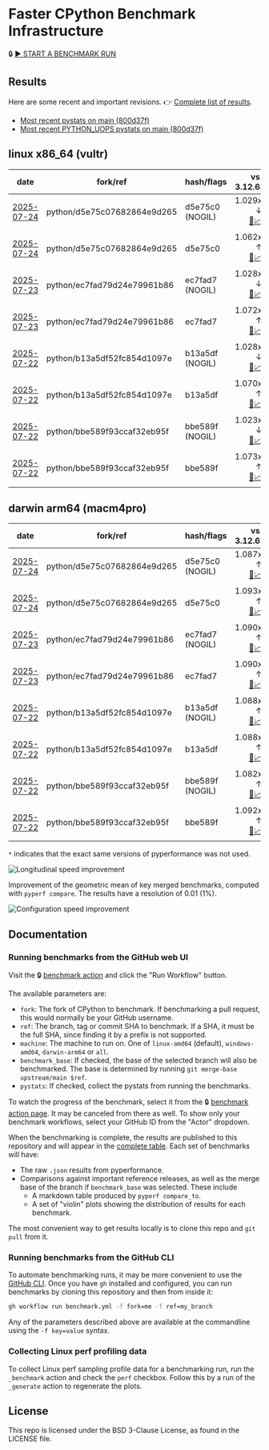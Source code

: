# Faster CPython Benchmark Infrastructure

🔒 [▶️ START A BENCHMARK RUN](../../actions/workflows/benchmark.yml)

## Results

Here are some recent and important revisions. 👉 [Complete list of results](RESULTS.md).

<!-- START table -->
- [Most recent  pystats on main (800d37f)](results/bm-20250719-3.15.0a0-800d37f/bm-20250719-vultr-x86_64-python-800d37feca2e0ea33439-3.15.0a0-800d37f-pystats.md)
- [Most recent PYTHON_UOPS pystats on main (800d37f)](results/bm-20250719-3.15.0a0-800d37f-PYTHON_UOPS/bm-20250719-vultr-x86_64-python-800d37feca2e0ea33439-3.15.0a0-800d37f-pystats.md)

## linux x86_64 (vultr)
| date | fork/ref | hash/flags | vs. 3.12.6: | vs. 3.13.0rc2: | vs. base: |
| --- | --- | --- | ---: | ---: | ---: |
| [2025-07-24](results/bm-20250724-3.15.0a0-d5e75c0-NOGIL) | python/d5e75c07682864e9d265 | d5e75c0 (NOGIL) | 1.029x ↓<br>[📄](results/bm-20250724-3.15.0a0-d5e75c0-NOGIL/bm-20250724-vultr-x86_64-python-d5e75c07682864e9d265-3.15.0a0-d5e75c0-vs-3.12.6.md)[📈](results/bm-20250724-3.15.0a0-d5e75c0-NOGIL/bm-20250724-vultr-x86_64-python-d5e75c07682864e9d265-3.15.0a0-d5e75c0-vs-3.12.6.svg) | 1.061x ↓<br>[📄](results/bm-20250724-3.15.0a0-d5e75c0-NOGIL/bm-20250724-vultr-x86_64-python-d5e75c07682864e9d265-3.15.0a0-d5e75c0-vs-3.13.0rc2.md)[📈](results/bm-20250724-3.15.0a0-d5e75c0-NOGIL/bm-20250724-vultr-x86_64-python-d5e75c07682864e9d265-3.15.0a0-d5e75c0-vs-3.13.0rc2.svg) | 1.091x ↓<br>[📄](results/bm-20250724-3.15.0a0-d5e75c0-NOGIL/bm-20250724-vultr-x86_64-python-d5e75c07682864e9d265-3.15.0a0-d5e75c0-vs-base.md)[📈](results/bm-20250724-3.15.0a0-d5e75c0-NOGIL/bm-20250724-vultr-x86_64-python-d5e75c07682864e9d265-3.15.0a0-d5e75c0-vs-base.svg)[🧠](results/bm-20250724-3.15.0a0-d5e75c0-NOGIL/bm-20250724-vultr-x86_64-python-d5e75c07682864e9d265-3.15.0a0-d5e75c0-vs-base-mem.svg) |
| [2025-07-24](results/bm-20250724-3.15.0a0-d5e75c0) | python/d5e75c07682864e9d265 | d5e75c0 | 1.062x ↑<br>[📄](results/bm-20250724-3.15.0a0-d5e75c0/bm-20250724-vultr-x86_64-python-d5e75c07682864e9d265-3.15.0a0-d5e75c0-vs-3.12.6.md)[📈](results/bm-20250724-3.15.0a0-d5e75c0/bm-20250724-vultr-x86_64-python-d5e75c07682864e9d265-3.15.0a0-d5e75c0-vs-3.12.6.svg) | 1.027x ↑<br>[📄](results/bm-20250724-3.15.0a0-d5e75c0/bm-20250724-vultr-x86_64-python-d5e75c07682864e9d265-3.15.0a0-d5e75c0-vs-3.13.0rc2.md)[📈](results/bm-20250724-3.15.0a0-d5e75c0/bm-20250724-vultr-x86_64-python-d5e75c07682864e9d265-3.15.0a0-d5e75c0-vs-3.13.0rc2.svg) |  |
| [2025-07-23](results/bm-20250723-3.15.0a0-ec7fad7-NOGIL) | python/ec7fad79d24e79961b86 | ec7fad7 (NOGIL) | 1.028x ↓<br>[📄](results/bm-20250723-3.15.0a0-ec7fad7-NOGIL/bm-20250723-vultr-x86_64-python-ec7fad79d24e79961b86-3.15.0a0-ec7fad7-vs-3.12.6.md)[📈](results/bm-20250723-3.15.0a0-ec7fad7-NOGIL/bm-20250723-vultr-x86_64-python-ec7fad79d24e79961b86-3.15.0a0-ec7fad7-vs-3.12.6.svg) | 1.060x ↓<br>[📄](results/bm-20250723-3.15.0a0-ec7fad7-NOGIL/bm-20250723-vultr-x86_64-python-ec7fad79d24e79961b86-3.15.0a0-ec7fad7-vs-3.13.0rc2.md)[📈](results/bm-20250723-3.15.0a0-ec7fad7-NOGIL/bm-20250723-vultr-x86_64-python-ec7fad79d24e79961b86-3.15.0a0-ec7fad7-vs-3.13.0rc2.svg) | 1.098x ↓<br>[📄](results/bm-20250723-3.15.0a0-ec7fad7-NOGIL/bm-20250723-vultr-x86_64-python-ec7fad79d24e79961b86-3.15.0a0-ec7fad7-vs-base.md)[📈](results/bm-20250723-3.15.0a0-ec7fad7-NOGIL/bm-20250723-vultr-x86_64-python-ec7fad79d24e79961b86-3.15.0a0-ec7fad7-vs-base.svg)[🧠](results/bm-20250723-3.15.0a0-ec7fad7-NOGIL/bm-20250723-vultr-x86_64-python-ec7fad79d24e79961b86-3.15.0a0-ec7fad7-vs-base-mem.svg) |
| [2025-07-23](results/bm-20250723-3.15.0a0-ec7fad7) | python/ec7fad79d24e79961b86 | ec7fad7 | 1.072x ↑<br>[📄](results/bm-20250723-3.15.0a0-ec7fad7/bm-20250723-vultr-x86_64-python-ec7fad79d24e79961b86-3.15.0a0-ec7fad7-vs-3.12.6.md)[📈](results/bm-20250723-3.15.0a0-ec7fad7/bm-20250723-vultr-x86_64-python-ec7fad79d24e79961b86-3.15.0a0-ec7fad7-vs-3.12.6.svg) | 1.036x ↑<br>[📄](results/bm-20250723-3.15.0a0-ec7fad7/bm-20250723-vultr-x86_64-python-ec7fad79d24e79961b86-3.15.0a0-ec7fad7-vs-3.13.0rc2.md)[📈](results/bm-20250723-3.15.0a0-ec7fad7/bm-20250723-vultr-x86_64-python-ec7fad79d24e79961b86-3.15.0a0-ec7fad7-vs-3.13.0rc2.svg) |  |
| [2025-07-22](results/bm-20250722-3.15.0a0-b13a5df-NOGIL) | python/b13a5df52fc854d1097e | b13a5df (NOGIL) | 1.028x ↓<br>[📄](results/bm-20250722-3.15.0a0-b13a5df-NOGIL/bm-20250722-vultr-x86_64-python-b13a5df52fc854d1097e-3.15.0a0-b13a5df-vs-3.12.6.md)[📈](results/bm-20250722-3.15.0a0-b13a5df-NOGIL/bm-20250722-vultr-x86_64-python-b13a5df52fc854d1097e-3.15.0a0-b13a5df-vs-3.12.6.svg) | 1.060x ↓<br>[📄](results/bm-20250722-3.15.0a0-b13a5df-NOGIL/bm-20250722-vultr-x86_64-python-b13a5df52fc854d1097e-3.15.0a0-b13a5df-vs-3.13.0rc2.md)[📈](results/bm-20250722-3.15.0a0-b13a5df-NOGIL/bm-20250722-vultr-x86_64-python-b13a5df52fc854d1097e-3.15.0a0-b13a5df-vs-3.13.0rc2.svg) | 1.097x ↓<br>[📄](results/bm-20250722-3.15.0a0-b13a5df-NOGIL/bm-20250722-vultr-x86_64-python-b13a5df52fc854d1097e-3.15.0a0-b13a5df-vs-base.md)[📈](results/bm-20250722-3.15.0a0-b13a5df-NOGIL/bm-20250722-vultr-x86_64-python-b13a5df52fc854d1097e-3.15.0a0-b13a5df-vs-base.svg)[🧠](results/bm-20250722-3.15.0a0-b13a5df-NOGIL/bm-20250722-vultr-x86_64-python-b13a5df52fc854d1097e-3.15.0a0-b13a5df-vs-base-mem.svg) |
| [2025-07-22](results/bm-20250722-3.15.0a0-b13a5df) | python/b13a5df52fc854d1097e | b13a5df | 1.070x ↑<br>[📄](results/bm-20250722-3.15.0a0-b13a5df/bm-20250722-vultr-x86_64-python-b13a5df52fc854d1097e-3.15.0a0-b13a5df-vs-3.12.6.md)[📈](results/bm-20250722-3.15.0a0-b13a5df/bm-20250722-vultr-x86_64-python-b13a5df52fc854d1097e-3.15.0a0-b13a5df-vs-3.12.6.svg) | 1.034x ↑<br>[📄](results/bm-20250722-3.15.0a0-b13a5df/bm-20250722-vultr-x86_64-python-b13a5df52fc854d1097e-3.15.0a0-b13a5df-vs-3.13.0rc2.md)[📈](results/bm-20250722-3.15.0a0-b13a5df/bm-20250722-vultr-x86_64-python-b13a5df52fc854d1097e-3.15.0a0-b13a5df-vs-3.13.0rc2.svg) |  |
| [2025-07-22](results/bm-20250722-3.15.0a0-bbe589f-NOGIL) | python/bbe589f93ccaf32eb95f | bbe589f (NOGIL) | 1.023x ↓<br>[📄](results/bm-20250722-3.15.0a0-bbe589f-NOGIL/bm-20250722-vultr-x86_64-python-bbe589f93ccaf32eb95f-3.15.0a0-bbe589f-vs-3.12.6.md)[📈](results/bm-20250722-3.15.0a0-bbe589f-NOGIL/bm-20250722-vultr-x86_64-python-bbe589f93ccaf32eb95f-3.15.0a0-bbe589f-vs-3.12.6.svg) | 1.056x ↓<br>[📄](results/bm-20250722-3.15.0a0-bbe589f-NOGIL/bm-20250722-vultr-x86_64-python-bbe589f93ccaf32eb95f-3.15.0a0-bbe589f-vs-3.13.0rc2.md)[📈](results/bm-20250722-3.15.0a0-bbe589f-NOGIL/bm-20250722-vultr-x86_64-python-bbe589f93ccaf32eb95f-3.15.0a0-bbe589f-vs-3.13.0rc2.svg) | 1.095x ↓<br>[📄](results/bm-20250722-3.15.0a0-bbe589f-NOGIL/bm-20250722-vultr-x86_64-python-bbe589f93ccaf32eb95f-3.15.0a0-bbe589f-vs-base.md)[📈](results/bm-20250722-3.15.0a0-bbe589f-NOGIL/bm-20250722-vultr-x86_64-python-bbe589f93ccaf32eb95f-3.15.0a0-bbe589f-vs-base.svg)[🧠](results/bm-20250722-3.15.0a0-bbe589f-NOGIL/bm-20250722-vultr-x86_64-python-bbe589f93ccaf32eb95f-3.15.0a0-bbe589f-vs-base-mem.svg) |
| [2025-07-22](results/bm-20250722-3.15.0a0-bbe589f) | python/bbe589f93ccaf32eb95f | bbe589f | 1.073x ↑<br>[📄](results/bm-20250722-3.15.0a0-bbe589f/bm-20250722-vultr-x86_64-python-bbe589f93ccaf32eb95f-3.15.0a0-bbe589f-vs-3.12.6.md)[📈](results/bm-20250722-3.15.0a0-bbe589f/bm-20250722-vultr-x86_64-python-bbe589f93ccaf32eb95f-3.15.0a0-bbe589f-vs-3.12.6.svg) | 1.037x ↑<br>[📄](results/bm-20250722-3.15.0a0-bbe589f/bm-20250722-vultr-x86_64-python-bbe589f93ccaf32eb95f-3.15.0a0-bbe589f-vs-3.13.0rc2.md)[📈](results/bm-20250722-3.15.0a0-bbe589f/bm-20250722-vultr-x86_64-python-bbe589f93ccaf32eb95f-3.15.0a0-bbe589f-vs-3.13.0rc2.svg) |  |

## darwin arm64 (macm4pro)
| date | fork/ref | hash/flags | vs. 3.12.6: | vs. 3.13.0rc2: | vs. base: |
| --- | --- | --- | ---: | ---: | ---: |
| [2025-07-24](results/bm-20250724-3.15.0a0-d5e75c0-NOGIL) | python/d5e75c07682864e9d265 | d5e75c0 (NOGIL) | 1.087x ↑<br>[📄](results/bm-20250724-3.15.0a0-d5e75c0-NOGIL/bm-20250724-macm4pro-arm64-python-d5e75c07682864e9d265-3.15.0a0-d5e75c0-vs-3.12.6.md)[📈](results/bm-20250724-3.15.0a0-d5e75c0-NOGIL/bm-20250724-macm4pro-arm64-python-d5e75c07682864e9d265-3.15.0a0-d5e75c0-vs-3.12.6.svg) | 1.008x ↑<br>[📄](results/bm-20250724-3.15.0a0-d5e75c0-NOGIL/bm-20250724-macm4pro-arm64-python-d5e75c07682864e9d265-3.15.0a0-d5e75c0-vs-3.13.0rc2.md)[📈](results/bm-20250724-3.15.0a0-d5e75c0-NOGIL/bm-20250724-macm4pro-arm64-python-d5e75c07682864e9d265-3.15.0a0-d5e75c0-vs-3.13.0rc2.svg) | 1.007x ↓<br>[📄](results/bm-20250724-3.15.0a0-d5e75c0-NOGIL/bm-20250724-macm4pro-arm64-python-d5e75c07682864e9d265-3.15.0a0-d5e75c0-vs-base.md)[📈](results/bm-20250724-3.15.0a0-d5e75c0-NOGIL/bm-20250724-macm4pro-arm64-python-d5e75c07682864e9d265-3.15.0a0-d5e75c0-vs-base.svg)[🧠](results/bm-20250724-3.15.0a0-d5e75c0-NOGIL/bm-20250724-macm4pro-arm64-python-d5e75c07682864e9d265-3.15.0a0-d5e75c0-vs-base-mem.svg) |
| [2025-07-24](results/bm-20250724-3.15.0a0-d5e75c0) | python/d5e75c07682864e9d265 | d5e75c0 | 1.093x ↑<br>[📄](results/bm-20250724-3.15.0a0-d5e75c0/bm-20250724-macm4pro-arm64-python-d5e75c07682864e9d265-3.15.0a0-d5e75c0-vs-3.12.6.md)[📈](results/bm-20250724-3.15.0a0-d5e75c0/bm-20250724-macm4pro-arm64-python-d5e75c07682864e9d265-3.15.0a0-d5e75c0-vs-3.12.6.svg) | 1.014x ↑<br>[📄](results/bm-20250724-3.15.0a0-d5e75c0/bm-20250724-macm4pro-arm64-python-d5e75c07682864e9d265-3.15.0a0-d5e75c0-vs-3.13.0rc2.md)[📈](results/bm-20250724-3.15.0a0-d5e75c0/bm-20250724-macm4pro-arm64-python-d5e75c07682864e9d265-3.15.0a0-d5e75c0-vs-3.13.0rc2.svg) |  |
| [2025-07-23](results/bm-20250723-3.15.0a0-ec7fad7-NOGIL) | python/ec7fad79d24e79961b86 | ec7fad7 (NOGIL) | 1.090x ↑<br>[📄](results/bm-20250723-3.15.0a0-ec7fad7-NOGIL/bm-20250723-macm4pro-arm64-python-ec7fad79d24e79961b86-3.15.0a0-ec7fad7-vs-3.12.6.md)[📈](results/bm-20250723-3.15.0a0-ec7fad7-NOGIL/bm-20250723-macm4pro-arm64-python-ec7fad79d24e79961b86-3.15.0a0-ec7fad7-vs-3.12.6.svg) | 1.011x ↑<br>[📄](results/bm-20250723-3.15.0a0-ec7fad7-NOGIL/bm-20250723-macm4pro-arm64-python-ec7fad79d24e79961b86-3.15.0a0-ec7fad7-vs-3.13.0rc2.md)[📈](results/bm-20250723-3.15.0a0-ec7fad7-NOGIL/bm-20250723-macm4pro-arm64-python-ec7fad79d24e79961b86-3.15.0a0-ec7fad7-vs-3.13.0rc2.svg) | 1.001x ↓<br>[📄](results/bm-20250723-3.15.0a0-ec7fad7-NOGIL/bm-20250723-macm4pro-arm64-python-ec7fad79d24e79961b86-3.15.0a0-ec7fad7-vs-base.md)[📈](results/bm-20250723-3.15.0a0-ec7fad7-NOGIL/bm-20250723-macm4pro-arm64-python-ec7fad79d24e79961b86-3.15.0a0-ec7fad7-vs-base.svg)[🧠](results/bm-20250723-3.15.0a0-ec7fad7-NOGIL/bm-20250723-macm4pro-arm64-python-ec7fad79d24e79961b86-3.15.0a0-ec7fad7-vs-base-mem.svg) |
| [2025-07-23](results/bm-20250723-3.15.0a0-ec7fad7) | python/ec7fad79d24e79961b86 | ec7fad7 | 1.090x ↑<br>[📄](results/bm-20250723-3.15.0a0-ec7fad7/bm-20250723-macm4pro-arm64-python-ec7fad79d24e79961b86-3.15.0a0-ec7fad7-vs-3.12.6.md)[📈](results/bm-20250723-3.15.0a0-ec7fad7/bm-20250723-macm4pro-arm64-python-ec7fad79d24e79961b86-3.15.0a0-ec7fad7-vs-3.12.6.svg) | 1.011x ↑<br>[📄](results/bm-20250723-3.15.0a0-ec7fad7/bm-20250723-macm4pro-arm64-python-ec7fad79d24e79961b86-3.15.0a0-ec7fad7-vs-3.13.0rc2.md)[📈](results/bm-20250723-3.15.0a0-ec7fad7/bm-20250723-macm4pro-arm64-python-ec7fad79d24e79961b86-3.15.0a0-ec7fad7-vs-3.13.0rc2.svg) |  |
| [2025-07-22](results/bm-20250722-3.15.0a0-b13a5df-NOGIL) | python/b13a5df52fc854d1097e | b13a5df (NOGIL) | 1.088x ↑<br>[📄](results/bm-20250722-3.15.0a0-b13a5df-NOGIL/bm-20250722-macm4pro-arm64-python-b13a5df52fc854d1097e-3.15.0a0-b13a5df-vs-3.12.6.md)[📈](results/bm-20250722-3.15.0a0-b13a5df-NOGIL/bm-20250722-macm4pro-arm64-python-b13a5df52fc854d1097e-3.15.0a0-b13a5df-vs-3.12.6.svg) | 1.009x ↑<br>[📄](results/bm-20250722-3.15.0a0-b13a5df-NOGIL/bm-20250722-macm4pro-arm64-python-b13a5df52fc854d1097e-3.15.0a0-b13a5df-vs-3.13.0rc2.md)[📈](results/bm-20250722-3.15.0a0-b13a5df-NOGIL/bm-20250722-macm4pro-arm64-python-b13a5df52fc854d1097e-3.15.0a0-b13a5df-vs-3.13.0rc2.svg) | 1.002x ↓<br>[📄](results/bm-20250722-3.15.0a0-b13a5df-NOGIL/bm-20250722-macm4pro-arm64-python-b13a5df52fc854d1097e-3.15.0a0-b13a5df-vs-base.md)[📈](results/bm-20250722-3.15.0a0-b13a5df-NOGIL/bm-20250722-macm4pro-arm64-python-b13a5df52fc854d1097e-3.15.0a0-b13a5df-vs-base.svg)[🧠](results/bm-20250722-3.15.0a0-b13a5df-NOGIL/bm-20250722-macm4pro-arm64-python-b13a5df52fc854d1097e-3.15.0a0-b13a5df-vs-base-mem.svg) |
| [2025-07-22](results/bm-20250722-3.15.0a0-b13a5df) | python/b13a5df52fc854d1097e | b13a5df | 1.088x ↑<br>[📄](results/bm-20250722-3.15.0a0-b13a5df/bm-20250722-macm4pro-arm64-python-b13a5df52fc854d1097e-3.15.0a0-b13a5df-vs-3.12.6.md)[📈](results/bm-20250722-3.15.0a0-b13a5df/bm-20250722-macm4pro-arm64-python-b13a5df52fc854d1097e-3.15.0a0-b13a5df-vs-3.12.6.svg) | 1.009x ↑<br>[📄](results/bm-20250722-3.15.0a0-b13a5df/bm-20250722-macm4pro-arm64-python-b13a5df52fc854d1097e-3.15.0a0-b13a5df-vs-3.13.0rc2.md)[📈](results/bm-20250722-3.15.0a0-b13a5df/bm-20250722-macm4pro-arm64-python-b13a5df52fc854d1097e-3.15.0a0-b13a5df-vs-3.13.0rc2.svg) |  |
| [2025-07-22](results/bm-20250722-3.15.0a0-bbe589f-NOGIL) | python/bbe589f93ccaf32eb95f | bbe589f (NOGIL) | 1.082x ↑<br>[📄](results/bm-20250722-3.15.0a0-bbe589f-NOGIL/bm-20250722-macm4pro-arm64-python-bbe589f93ccaf32eb95f-3.15.0a0-bbe589f-vs-3.12.6.md)[📈](results/bm-20250722-3.15.0a0-bbe589f-NOGIL/bm-20250722-macm4pro-arm64-python-bbe589f93ccaf32eb95f-3.15.0a0-bbe589f-vs-3.12.6.svg) | 1.003x ↑<br>[📄](results/bm-20250722-3.15.0a0-bbe589f-NOGIL/bm-20250722-macm4pro-arm64-python-bbe589f93ccaf32eb95f-3.15.0a0-bbe589f-vs-3.13.0rc2.md)[📈](results/bm-20250722-3.15.0a0-bbe589f-NOGIL/bm-20250722-macm4pro-arm64-python-bbe589f93ccaf32eb95f-3.15.0a0-bbe589f-vs-3.13.0rc2.svg) | 1.010x ↓<br>[📄](results/bm-20250722-3.15.0a0-bbe589f-NOGIL/bm-20250722-macm4pro-arm64-python-bbe589f93ccaf32eb95f-3.15.0a0-bbe589f-vs-base.md)[📈](results/bm-20250722-3.15.0a0-bbe589f-NOGIL/bm-20250722-macm4pro-arm64-python-bbe589f93ccaf32eb95f-3.15.0a0-bbe589f-vs-base.svg)[🧠](results/bm-20250722-3.15.0a0-bbe589f-NOGIL/bm-20250722-macm4pro-arm64-python-bbe589f93ccaf32eb95f-3.15.0a0-bbe589f-vs-base-mem.svg) |
| [2025-07-22](results/bm-20250722-3.15.0a0-bbe589f) | python/bbe589f93ccaf32eb95f | bbe589f | 1.092x ↑<br>[📄](results/bm-20250722-3.15.0a0-bbe589f/bm-20250722-macm4pro-arm64-python-bbe589f93ccaf32eb95f-3.15.0a0-bbe589f-vs-3.12.6.md)[📈](results/bm-20250722-3.15.0a0-bbe589f/bm-20250722-macm4pro-arm64-python-bbe589f93ccaf32eb95f-3.15.0a0-bbe589f-vs-3.12.6.svg) | 1.013x ↑<br>[📄](results/bm-20250722-3.15.0a0-bbe589f/bm-20250722-macm4pro-arm64-python-bbe589f93ccaf32eb95f-3.15.0a0-bbe589f-vs-3.13.0rc2.md)[📈](results/bm-20250722-3.15.0a0-bbe589f/bm-20250722-macm4pro-arm64-python-bbe589f93ccaf32eb95f-3.15.0a0-bbe589f-vs-3.13.0rc2.svg) |  |


<!-- END table -->

`*` indicates that the exact same versions of pyperformance was not used.

![Longitudinal speed improvement](/longitudinal.svg)

Improvement of the geometric mean of key merged benchmarks, computed with `pyperf compare`.
The results have a resolution of 0.01 (1%).

![Configuration speed improvement](/configs.svg)

## Documentation

### Running benchmarks from the GitHub web UI

Visit the 🔒 [benchmark action](../../actions/workflows/benchmark.yml) and click the "Run Workflow" button.

The available parameters are:

- `fork`: The fork of CPython to benchmark.
  If benchmarking a pull request, this would normally be your GitHub username.
- `ref`: The branch, tag or commit SHA to benchmark.
  If a SHA, it must be the full SHA, since finding it by a prefix is not supported.
- `machine`: The machine to run on.
  One of `linux-amd64` (default), `windows-amd64`, `darwin-arm64` or `all`.
- `benchmark_base`: If checked, the base of the selected branch will also be benchmarked.
  The base is determined by running `git merge-base upstream/main $ref`.
- `pystats`: If checked, collect the pystats from running the benchmarks.

To watch the progress of the benchmark, select it from the 🔒 [benchmark action page](../../actions/workflows/benchmark.yml).
It may be canceled from there as well.
To show only your benchmark workflows, select your GitHub ID from the "Actor" dropdown.

When the benchmarking is complete, the results are published to this repository and will appear in the [complete table](RESULTS.md).
Each set of benchmarks will have:

- The raw `.json` results from pyperformance.
- Comparisons against important reference releases, as well as the merge base of the branch if `benchmark_base` was selected. These include
  - A markdown table produced by `pyperf compare_to`.
  - A set of "violin" plots showing the distribution of results for each benchmark.

The most convenient way to get results locally is to clone this repo and `git pull` from it.

### Running benchmarks from the GitHub CLI

To automate benchmarking runs, it may be more convenient to use the [GitHub CLI](https://cli.github.com/).
Once you have `gh` installed and configured, you can run benchmarks by cloning this repository and then from inside it:

```bash session
gh workflow run benchmark.yml -f fork=me -f ref=my_branch
```

Any of the parameters described above are available at the commandline using the `-f key=value` syntax.

### Collecting Linux perf profiling data

To collect Linux perf sampling profile data for a benchmarking run, run the `_benchmark` action and check the `perf` checkbox.
Follow this by a run of the `_generate` action to regenerate the plots.

## License

This repo is licensed under the BSD 3-Clause License, as found in the LICENSE file.
